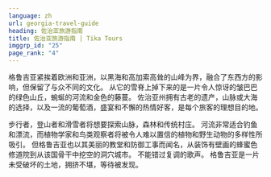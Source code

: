 ```yaml
---
language: zh
url: georgia-travel-guide
heading: 佐治亚旅游指南
title: 佐治亚旅游指南 | Tika Tours
imggrp_id: "25"
page_rank: "4"
---
```

<div class="row content-row"><!-- 1221 (0)-->

</div>

<div class="row content-row"><!-- 1222 (3)-->
<div class="col-xs-12 col-sm-6 col-md-6"><!-- 1620 -->

格鲁吉亚紧挨着欧洲和亚洲，以黑海和高加索高耸的山峰为界，融合了东西方的影响，但保留了与众不同的文化。 从它的雪脊上掉下来的是一片令人惊讶的皱巴巴的绿色山丘，蜿蜒的河流和金色的藤蔓。
佐治亚州拥有古老的遗产，山脉或大海的选择，以及一流的葡萄酒，盛宴和不懈的热情好客，是每个旅客的理想目的地。

</div>

<div class="col-xs-12 col-sm-6 col-md-6"><!-- 1621 -->

步行者，登山者和滑雪者将想要探索山脉，森林和传统村庄。 河流非常适合钓鱼和漂流，而植物学家和鸟类观察者将被令人难以置信的植物和野生动物的多样性所吸引。 但格鲁吉亚也以其美丽的教堂和防御工事而闻名，从装饰有壁画的蜂蜜色修道院到从该国骨干中挖空的洞穴城市。
不能错过复调的歌声。 格鲁吉亚是一片未受破坏的土地，拥挤不堪，等待被发现。

</div>

</div>

